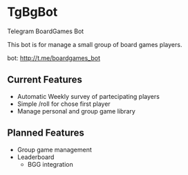 # TgBgBot
Telegram BoardGames Bot

This bot is for manage a small group of board games players.

bot: http://t.me/boardgames_bot

## Current Features
 
- Automatic Weekly survey of partecipating players
- Simple /roll for chose first player
- Manage personal and group game library

## Planned Features
- Group game management
- Leaderboard
  - BGG integration

